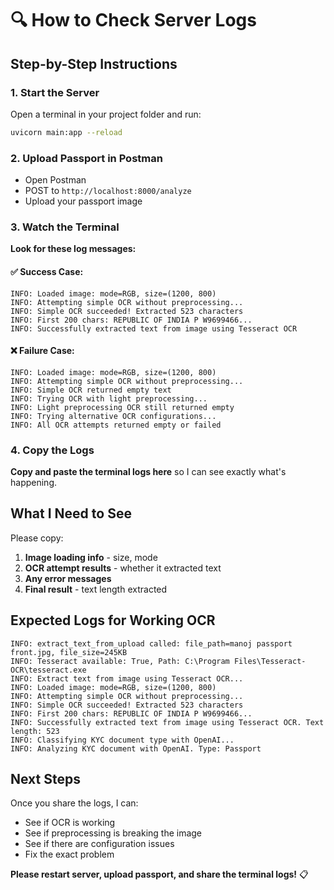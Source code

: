 # 🔍 How to Check Server Logs

## Step-by-Step Instructions

### 1. Start the Server
Open a terminal in your project folder and run:
```bash
uvicorn main:app --reload
```

### 2. Upload Passport in Postman
- Open Postman
- POST to `http://localhost:8000/analyze`
- Upload your passport image

### 3. Watch the Terminal

**Look for these log messages:**

#### ✅ **Success Case:**
```
INFO: Loaded image: mode=RGB, size=(1200, 800)
INFO: Attempting simple OCR without preprocessing...
INFO: Simple OCR succeeded! Extracted 523 characters
INFO: First 200 chars: REPUBLIC OF INDIA P W9699466...
INFO: Successfully extracted text from image using Tesseract OCR
```

#### ❌ **Failure Case:**
```
INFO: Loaded image: mode=RGB, size=(1200, 800)
INFO: Attempting simple OCR without preprocessing...
INFO: Simple OCR returned empty text
INFO: Trying OCR with light preprocessing...
INFO: Light preprocessing OCR still returned empty
INFO: Trying alternative OCR configurations...
INFO: All OCR attempts returned empty or failed
```

### 4. Copy the Logs
**Copy and paste the terminal logs here** so I can see exactly what's happening.

## What I Need to See

Please copy:
1. **Image loading info** - size, mode
2. **OCR attempt results** - whether it extracted text
3. **Any error messages**
4. **Final result** - text length extracted

## Expected Logs for Working OCR

```
INFO: extract_text_from_upload called: file_path=manoj passport front.jpg, file_size=245KB
INFO: Tesseract available: True, Path: C:\Program Files\Tesseract-OCR\tesseract.exe
INFO: Extract text from image using Tesseract OCR...
INFO: Loaded image: mode=RGB, size=(1200, 800)
INFO: Attempting simple OCR without preprocessing...
INFO: Simple OCR succeeded! Extracted 523 characters
INFO: First 200 chars: REPUBLIC OF INDIA P W9699466...
INFO: Successfully extracted text from image using Tesseract OCR. Text length: 523
INFO: Classifying KYC document type with OpenAI...
INFO: Analyzing KYC document with OpenAI. Type: Passport
```

## Next Steps

Once you share the logs, I can:
- See if OCR is working
- See if preprocessing is breaking the image
- See if there are configuration issues
- Fix the exact problem

**Please restart server, upload passport, and share the terminal logs!** 📋

